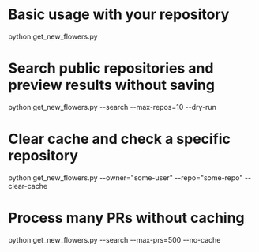 # Basic usage with your repository
python get_new_flowers.py

# Search public repositories and preview results without saving
python get_new_flowers.py --search --max-repos=10 --dry-run

# Clear cache and check a specific repository
python get_new_flowers.py --owner="some-user" --repo="some-repo" --clear-cache

# Process many PRs without caching
python get_new_flowers.py --search --max-prs=500 --no-cache
